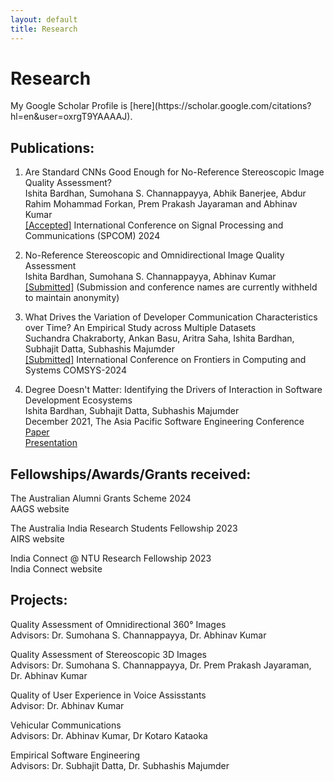 ```yaml
---
layout: default
title: Research
---
```


<h1>Research</h1>
My Google Scholar Profile is [here](https://scholar.google.com/citations?hl=en&user=oxrgT9YAAAAJ).

<h2>Publications:</h2>

1. Are Standard CNNs Good Enough for No-Reference Stereoscopic Image Quality Assessment?<br>
Ishita Bardhan, Sumohana S. Channappayya, Abhik Banerjee, Abdur Rahim Mohammad Forkan, Prem Prakash Jayaraman and Abhinav Kumar<br>
<u>[Accepted]</u> International Conference on Signal Processing and Communications (SPCOM) 2024

2. No-Reference Stereoscopic and Omnidirectional Image Quality Assessment<br>
Ishita Bardhan, Sumohana S. Channappayya, Abhinav Kumar<br>
<u>[Submitted]</u> (Submission and conference names are currently withheld to maintain anonymity)

3. What Drives the Variation of Developer Communication Characteristics over Time? An Empirical Study across Multiple Datasets<br>
Suchandra Chakraborty, Ankan Basu, Aritra Saha, Ishita Bardhan, Subhajit Datta, Subhashis Majumder<br>
<u>[Submitted]</u> International Conference on Frontiers in Computing and Systems COMSYS-2024

4. Degree Doesn't Matter: Identifying the Drivers of Interaction in Software Development Ecosystems<br>
Ishita Bardhan, Subhajit Datta, Subhashis Majumder<br>
December 2021, The Asia Pacific Software Engineering Conference<br>
[Paper](https://ieeexplore.ieee.org/document/9711990)<br>
[Presentation](https://www.youtube.com/watch?v=NbDpLYdWueU)<br>

<h2>Fellowships/Awards/Grants received:</h2>

The Australian Alumni Grants Scheme 2024<br>
AAGS website

The Australia India Research Students Fellowship 2023<br>
AIRS website

India Connect @ NTU Research Fellowship 2023<br>
India Connect website

<h2>Projects:</h2>

Quality Assessment of Omnidirectional 360° Images<br>
Advisors: Dr. Sumohana S. Channappayya, Dr. Abhinav Kumar


Quality Assessment of Stereoscopic 3D Images<br>
Advisors: Dr. Sumohana S. Channappayya, Dr. Prem Prakash Jayaraman, Dr. Abhinav Kumar


Quality of User Experience in Voice Assisstants<br>
Advisor: Dr. Abhinav Kumar


Vehicular Communications<br>
Advisors: Dr. Abhinav Kumar, Dr Kotaro Kataoka


Empirical Software Engineering<br>
Advisors: Dr. Subhajit Datta, Dr. Subhashis Majumder
